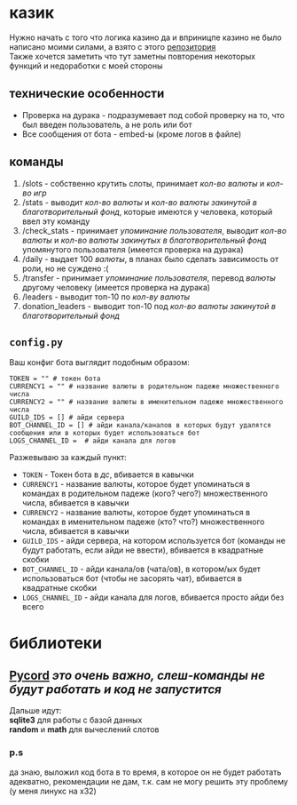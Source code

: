 # казик
Нужно начать с того что логика казино да и вприницпе казино не было написано моими силами, а взято с этого [репозитория](https://github.com/InspiredImpact/casino-bot-for-discord)  
Также хочется заметить что тут заметны повторения некоторых функций и недоработки с моей стороны
## технические особенности
- Проверка на дурака - подразумевает под собой проверку на то, что был введен пользователь, а не роль или бот
- Все сообщения от бота - embed-ы (кроме логов в файле)
## команды ##
1) /slots - собственно крутить слоты, принимает *кол-во валюты* и *кол-во игр*
2) /stats - выводит *кол-во валюты* и *кол-во валюты закинутой в благотворительный фонд*, которые имеются у человека, который ввел эту команду
3) /check_stats - принимает *упоминание пользователя*, выводит *кол-во валюты* и *кол-во валюты закинутых в благотворительный фонд* упомянутого пользователя (имеется проверка на дурака)
4) /daily - выдает 100 *валюты*, в планах было сделать зависимость от роли, но не суждено :(
5) /transfer - принимает *упоминание пользователя*, перевод *валюты* другому человеку (имеется проверка на дурака)
6) /leaders - выводит топ-10 по *кол-ву валюты*
7) donation_leaders - выводит топ-10 под *кол-во валюты закинутой в благотворительный фонд*
## `config.py`
Ваш конфиг бота выглядит подобным образом:
```
TOKEN = "" # токен бота
CURRENCY1 = "" # название валюты в родительном падеже множественного числа
CURRENCY2 = "" # название валюты в именительном падеже множественного числа
GUILD_IDS = [] # айди сервера
BOT_CHANNEL_ID = [] # айди канала/каналов в которых будут удалятся сообщения или в которых будет использоваться бот
LOGS_CHANNEL_ID =  # айди канала для логов
```

Разжевываю за каждый пункт: 
- `TOKEN` - Токен бота в *дс*, вбивается в кавычки
- `CURRENCY1` - название валюты, которое будет упоминаться в командах в родительном падеже (кого? чего?) множественного числа, вбивается в кавычки
- `CURRENCY2` - название валюты, которое будет упоминаться в командах в именительном падеже (кто? что?) множественного числа, вбивается в кавычки
- `GUILD_IDS` - айди сервера, на котором используется бот (команды не будут работать, если айди не ввести), вбивается в квадратные скобки
- `BOT_CHANNEL_ID` - айди канала/ов (чата/ов), в котором/ых будет использоваться бот (чтобы не засорять чат), вбивается в квадратные скобки
- `LOGS_CHANNEL_ID` - айди канала для логов, вбивается просто айди без всего
# библиотеки
## [Pycord](https://pycord.dev/) *это очень важно, слеш-команды не будут работать и код не запустится* ##
Дальше идут:  
**sqlite3** для работы с базой данных  
**random** и **math** для вычеслений слотов


### p.s
да знаю, выложил код бота в то время, в которое он не будет работать адекватно, рекомендации не дам, т.к. сам не могу решить эту проблему (у меня линукс на x32)